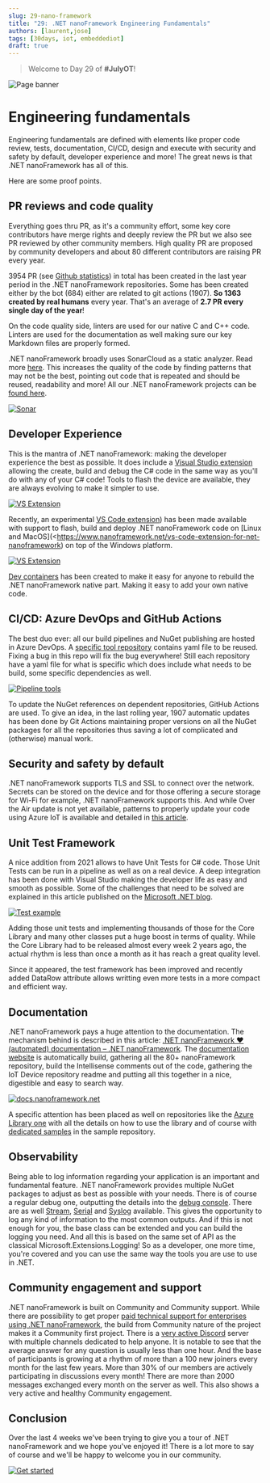 ```yaml
---
slug: 29-nano-framework
title: "29: .NET nanoFramework Engineering Fundamentals"
authors: [laurent,jose]
tags: [30days, iot, embeddediot]
draft: true
---
```


<head>
  <meta name="twitter:url" content="https://julyot.dev/blog/29-nano-framework" />
  <meta name="twitter:title" content=".NET nanoFramework Engineering Fundamentals" />
  <meta name="twitter:description" content=".NET nanoFramework Engineering Fundamentalsy" />
  <meta name="twitter:image" content="https://julyot.dev/img/png/JulyOT-banner-29-nanoframework.png" />
  <meta name="twitter:card" content="summary_large_image" />
  <meta name="twitter:creator" content="@ellerbach" />
  <meta name="twitter:site" content="@AzureAdvocates" /> 
  <link rel="canonical" href="https://julyot.dev/blog/29-nano-framework" />
</head>

> Welcome to Day 29 of **#JulyOT**!

![Page banner](/img/png/JulyOT-banner-29-nanoframework.png)

# Engineering fundamentals

 Engineering fundamentals are defined with elements like proper code review, tests, documentation, CI/CD, design and execute with security and safety by default, developer experience and more! The great news is that .NET nanoFramework has all of this.

 Here are some proof points.

## PR reviews and code quality

Everything goes thru PR, as it's a community effort, some key core contributors have merge rights and deeply review the PR but we also see PR reviewed by other community members. High quality PR are proposed by community developers and about 80 different contributors are raising PR every year.

3954 PR (see [Github statistics](https://github.com/pulls?q=is%3Apr+created%3A%3E%3D2021-06-03+user%3Ananoframework)) in total has been created in the last year period in the .NET nanoFramework repositories. Some has been created either by the bot (684) either are related to git actions (1907). **So 1363 created by real humans** every year. That's an average of **2.7 PR every single day of the year**!

On the code quality side, linters are used for our native C and C++ code. Linters are used for the documentation as well making sure our key Markdown files are properly formed.

.NET nanoFramework broadly uses SonarCloud as a static analyzer. Read more [here](https://www.nanoframework.net/sonarcloud-is-on-nanoframework-repos/). This increases the quality of the code by finding patterns that may not be the best, pointing out code that is repeated and should be reused, readability and more! All our .NET nanoFramework projects can be [found here](https://sonarcloud.io/organizations/nanoframework/projects).

[![Sonar](../static/img/png/sonar.png)](https://sonarcloud.io/organizations/nanoframework/projects)

## Developer Experience

This is the mantra of .NET nanoFramework: making the developer experience the best as possible. It does include a [Visual Studio extension](https://marketplace.visualstudio.com/items?itemName=nanoframework.nanoframework-vs2022-extension&ssr=false#review-details) allowing the create, build and debug the C\# code in the same way as you'll do with any of your C\# code! Tools to flash the device are available, they are always evolving to make it simpler to use.

[![VS Extension](../static/img/png/vs2022-extension.png)](https://marketplace.visualstudio.com/items?itemName=nanoframework.nanoFramework-VS2022-Extension)

Recently, an experimental [VS Code extension](https://github.com/nanoframework/nf-VSCodeExtension)) has been made available with support to flash, build and deploy .NET nanoFramework code on [Linux and MacOS](<https://www.nanoframework.net/vs-code-extension-for-net-nanoframework) on top of the Windows platform.

[![VS Extension](../static/img/png/vscode-extension.png)](https://github.com/nanoframework/nf-VSCodeExtension)

[Dev containers](https://code.visualstudio.com/docs/remote/create-dev-container) has been created to make it easy for anyone to rebuild the .NET nanoFramework native part. Making it easy to add your own native code.

## CI/CD: Azure DevOps and GitHub Actions

The best duo ever: all our build pipelines and NuGet publishing are hosted in Azure DevOps. A [specific tool repository](https://github.com/nanoframework/nf-tools) contains yaml file to be reused. Fixing a bug in this repo will fix the bug everywhere! Still each repository have a yaml file for what is specific which does include what needs to be build, some specific dependencies as well.

[![Pipeline tools](../static/img/png/pipelines.png)](https://github.com/nanoframework/nf-tools)

To update the NuGet references on dependent repositories, GitHub Actions are used. To give an idea, in the last rolling year, 1907 automatic updates has been done by Git Actions maintaining proper versions on all the NuGet packages for all the repositories thus saving a lot of complicated and (otherwise) manual work.

## Security and safety by default

.NET nanoFramework supports TLS and SSL to connect over the network. Secrets can be stored on the device and for those offering a secure storage for Wi-Fi for example, .NET nanoFramework supports this. And while Over the Air update is not yet available, patterns to properly update your code using Azure IoT is available and detailed in [this article](https://www.nanoframework.net/over-the-air-net-nanoframework-code-update-using-azure-iot/).

## Unit Test Framework

A nice addition from 2021 allows to have Unit Tests for C\# code. Those Unit Tests can be run in a pipeline as well as on a real device. A deep integration has been done with Visual Studio making the developer life as easy and smooth as possible. Some of the challenges that need to be solved are explained in this article published on the [Microsoft .NET blog](https://devblogs.microsoft.com/dotnet/show-dotnet-build-your-own-unit-test-platform-the-true-story-of-net-nanoframework/).

[![Test example](https://docs.nanoframework.net/images/test-integration-vs.jpg)](https://github.com/nanoframework/nanoFramework.TestFramework)

Adding those unit tests and implementing thousands of those for the Core Library and many other classes put a huge boost in terms of quality. While the Core Library had to be released almost every week 2 years ago, the actual rhythm is less than once a month as it has reach a great quality level.

Since it appeared, the test framework has been improved and recently added DataRow attribute allows writting even more tests in a more compact and efficient way.

## Documentation

.NET nanoFramework pays a huge attention to the documentation. The mechanism behind is described in this article: [.NET nanoFramework ❤️(automated) documentation – .NET nanoFramework](https://www.nanoframework.net/net-nanoframework-love-automated-documentation/). The [documentation website](https://docs.nanoframework.net/) is automatically build, gathering all the 80+ nanoFramework repository, build the Intellisense comments out of the code, gathering the IoT Device repository readme and putting all this together in a nice, digestible and easy to search way.

[![docs.nanoframework.net](../static/img/png/docs-nano.png)](https://docs.nanoframework.net/index.html)

A specific attention has been placed as well on repositories like the [Azure Library one](https://github.com/nanoframework/nanoFramework.Azure.Devices) with all the details on how to use the library and of course with [dedicated samples](https://github.com/nanoframework/samples#azure-specific) in the sample repository.

## Observability

Being able to log information regarding your application is an important and fundamental feature. .NET nanoFramework provides multiple NuGet packages to adjust as best as possible with your needs. There is of course a regular debug one, outputting the details into the [debug console](https://www.nuget.org/packages/nanoFramework.Logging/). There are as well [Stream](https://www.nuget.org/packages/nanoFramework.Logging.Stream/), [Serial](https://www.nuget.org/packages/nanoFramework.Logging.Serial/) and [Syslog](https://www.nuget.org/packages/nanoFramework.Logging.Syslog/) available. This gives the opportunity to log any kind of information to the most common outputs. And if this is not enough for you, the base class can be extended and you can build the logging you need. And all this is based on the same set of API as the classical Microsoft.Extensions.Logging! So as a developer, one more time, you're covered and you can use the same way the tools you are use to use in .NET.

## Community engagement and support

.NET nanoFramework is built on Community and Community support. While there are possibility to get proper [paid technical support for enterprises using .NET nanoFramework](https://docs.nanoframework.net/content/support/professional-support.html), the build from Community nature of the project makes it a Community first project. There is a [very active Discord](https://discord.gg/NhDC3t8d) server with multiple channels dedicated to help anyone. It is notable to see that the average answer for any question is usually less than one hour. And the base of participants is growing at a rhythm of more than a 100 new joiners every month for the last few years. More than 30% of our members are actively participating in discussions every month! There are more than 2000 messages exchanged every month on the server as well. This also shows a very active and healthy Community engagement.

## Conclusion

Over the last 4 weeks we've been trying to give you a tour of .NET nanoFramework and we hope you've enjoyed it! There is a lot more to say of course and we'll be happy to welcome you in our community.

[![Get started](../static/img/png/nano-get-started.png)](https://docs.nanoframework.net/content/getting-started-guides/getting-started-managed.html)
